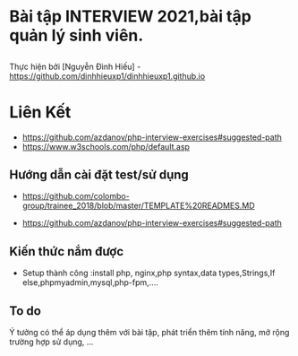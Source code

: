 # Bài tập INTERVIEW 2021,bài tập quản lý sinh viên.
## [](https://docs.google.com/spreadsheets/d/193CjR4mLNF4kKxmT3Y4NcEomO-etceQF5Ow9AM4REDI/edit#gid=0)

Thực hiện bởi  [Nguyễn Đình Hiếu] -https://github.com/dinhhieuxp1/dinhhieuxp1.github.io


# Liên Kết
- https://github.com/azdanov/php-interview-exercises#suggested-path
- https://www.w3schools.com/php/default.asp

## Hướng dẫn cài đặt test/sử dụng
-  https://github.com/colombo-group/trainee_2018/blob/master/TEMPLATE%20READMES.MD 


-   https://github.com/azdanov/php-interview-exercises#suggested-path


## Kiến thức nắm được
- Setup thành công :install php, nginx,php syntax,data types,Strings,If else,phpmyadmin,mysql,php-fpm,....



## To do
Ý tưởng có thể áp dụng thêm với bài tập, phát triển thêm tính năng, mở rộng trường hợp sử dụng, ...

